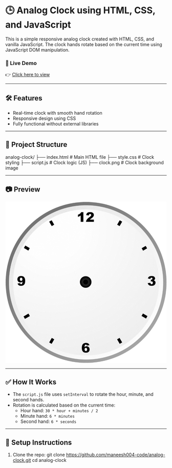 # 🕒 Analog Clock using HTML, CSS, and JavaScript

This is a simple responsive analog clock created with HTML, CSS, and vanilla JavaScript. The clock hands rotate based on the current time using JavaScript DOM manipulation.

### 🚀 Live Demo
👉 [Click here to view](https://maneesh004-code.github.io/analog-clock)

---

## 🛠️ Features
- Real-time clock with smooth hand rotation
- Responsive design using CSS
- Fully functional without external libraries

---

## 📁 Project Structure

analog-clock/
├── index.html # Main HTML file
├── style.css # Clock styling
├── script.js # Clock logic (JS)
├── clock.png # Clock background image


---

## 📷 Preview

![Analog Clock Preview](clock.png)

---

## ✅ How It Works

- The `script.js` file uses `setInterval` to rotate the hour, minute, and second hands.
- Rotation is calculated based on the current time:
  - Hour hand: `30 * hour + minutes / 2`
  - Minute hand: `6 * minutes`
  - Second hand: `6 * seconds`

---

## 📌 Setup Instructions

1. Clone the repo:
git clone https://github.com/maneesh004-code/analog-clock.git
cd analog-clock
